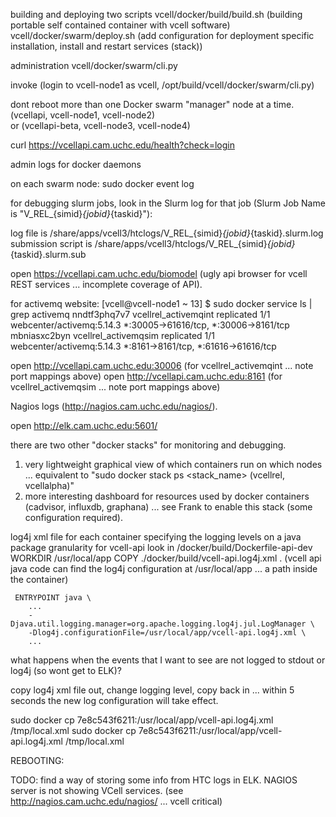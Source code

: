 building and deploying two scripts
  vcell/docker/build/build.sh (building portable self contained container with vcell software)
  vcell/docker/swarm/deploy.sh (add configuration for deployment specific installation, install and restart services (stack))

administration
  vcell/docker/swarm/cli.py

  invoke (login to vcell-node1 as vcell, /opt/build/vcell/docker/swarm/cli.py)

  dont reboot more than one Docker swarm "manager" node at a time. 
  	(vcellapi, vcell-node1, vcell-node2)  
  	or (vcellapi-beta, vcell-node3, vcell-node4)

curl https://vcellapi.cam.uchc.edu/health?check=login


admin logs for docker daemons

on each swarm node:
sudo docker event log


for debugging slurm jobs, look in the Slurm log for that job (Slurm Job Name is "V_REL_{simid}_{jobid}_{taskid}"):

log file is /share/apps/vcell3/htclogs/V_REL_{simid}_{jobid}_{taskid}.slurm.log 
submission script is /share/apps/vcell3/htclogs/V_REL_{simid}_{jobid}_{taskid}.slurm.sub


open https://vcellapi.cam.uchc.edu/biomodel (ugly api browser for vcell REST services ... incomplete coverage of API).

for activemq website:
[vcell@vcell-node1 ~  13] $ sudo docker service ls | grep activemq
nndtf3phq7v7        vcellrel_activemqint   replicated          1/1                 webcenter/activemq:5.14.3   *:30005->61616/tcp, *:30006->8161/tcp
mbniasxc2byn        vcellrel_activemqsim   replicated          1/1                 webcenter/activemq:5.14.3   *:8161->8161/tcp, *:61616->61616/tcp

open http://vcellapi.cam.uchc.edu:30006  (for vcellrel_activemqint ... note port mappings above)
open http://vcellapi.cam.uchc.edu:8161   (for vcellrel_activemqsim ... note port mappings above)

Nagios logs (http://nagios.cam.uchc.edu/nagios/).

open http://elk.cam.uchc.edu:5601/

there are two other "docker stacks" for monitoring and debugging.
1) very lightweight graphical view of which containers run on which nodes ... equivalent to "sudo docker stack ps <stack_name> (vcellrel, vcellalpha)"
2) more interesting dashboard for resources used by docker containers (cadvisor, influxdb, graphana) ... see Frank to enable this stack (some configuration required).



log4j xml file for each container specifying the logging levels on a java package granularity
for vcell-api
look in <vcell-root>/docker/build/Dockerfile-api-dev
     WORKDIR /usr/local/app
     COPY ./docker/build/vcell-api.log4j.xml .
     (vcell api java code can find the log4j configuration at /usr/local/app ... a path inside the container)

     ENTRYPOINT java \
     	...
		-Djava.util.logging.manager=org.apache.logging.log4j.jul.LogManager \
		-Dlog4j.configurationFile=/usr/local/app/vcell-api.log4j.xml \
		...

what happens when the events that I want to see are not logged to stdout or log4j (so wont get to ELK)?

copy log4j xml file out, change logging level, copy back in ... within 5 seconds the new log configuration will take effect.

sudo docker cp 7e8c543f6211:/usr/local/app/vcell-api.log4j.xml /tmp/local.xml
sudo docker cp 7e8c543f6211:/usr/local/app/vcell-api.log4j.xml /tmp/local.xml

REBOOTING:




TODO:
find a way of storing some info from HTC logs in ELK.
NAGIOS server is not showing VCell services. (see http://nagios.cam.uchc.edu/nagios/ ... vcell critical)


